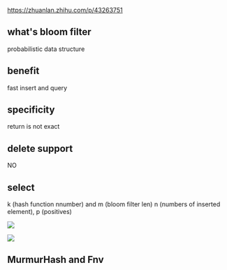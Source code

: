 https://zhuanlan.zhihu.com/p/43263751

## what's bloom filter
probabilistic data structure

## benefit
fast insert and query

## specificity
return is not exact

## delete support
NO

## select
k (hash function nnumber) and m (bloom filter len) n (numbers of inserted element), p (positives)

![](http://latex.codecogs.com/gif.latex?\\frac{n}{(\ln2)^2})


![](http://latex.codecogs.com/gif.latex?\\frac{1}{1+sin(x)})

## MurmurHash and Fnv 
